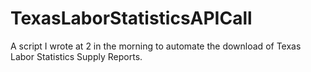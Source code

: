 # TexasLaborStatisticsAPICall
A script I wrote at 2 in the morning to automate the download of Texas Labor Statistics Supply Reports. 
